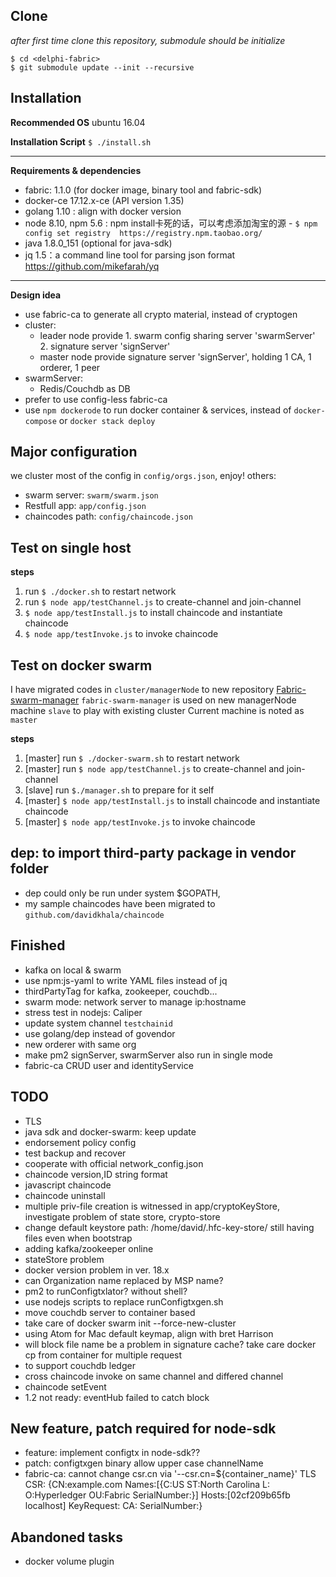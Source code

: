

Clone
------------------
_after first time clone this repository, submodule should be initialize_
```
$ cd <delphi-fabric>
$ git submodule update --init --recursive
```


Installation
-----------------------

 **Recommended OS** ubuntu 16.04

**Installation Script**
`$ ./install.sh`

----
 
**Requirements & dependencies**
  * fabric: 1.1.0 (for docker image, binary tool and fabric-sdk)
  * docker-ce 17.12.x-ce (API version 1.35)
  * golang 1.10 : align with docker version
  * node 8.10, npm 5.6 : npm install卡死的话，可以考虑添加淘宝的源
        - ``$ npm config set registry  https://registry.npm.taobao.org/``
  * java 1.8.0_151 (optional for java-sdk)
  * jq 1.5：a command line tool for parsing json format https://github.com/mikefarah/yq

-----

**Design idea**
 * use fabric-ca to generate all crypto material, instead of cryptogen
 * cluster: 
    - leader node provide 1. swarm config sharing server 'swarmServer' 2. signature server 'signServer'
    - master node provide signature server 'signServer', holding 1 CA, 1 orderer, 1 peer 
 * swarmServer:
    - Redis/Couchdb as DB
 * prefer to use config-less fabric-ca
 * use `npm dockerode` to run docker container & services, instead of `docker-compose` or `docker stack deploy` 

Major configuration
-----------------------
 we cluster most of the config in ``config/orgs.json``, enjoy!
 others:
  - swarm server: ``swarm/swarm.json``
  - Restfull app: ``app/config.json``
  - chaincodes path: ``config/chaincode.json``  

Test on single host
-----------------------
**steps**
1. run `$ ./docker.sh` to restart network
2. run `$ node app/testChannel.js` to create-channel and join-channel
3. `$ node app/testInstall.js` to install chaincode and instantiate chaincode
4. `$ node app/testInvoke.js` to invoke chaincode

Test on docker swarm
-----------------------
I have migrated codes in `cluster/managerNode` to new repository [Fabric-swarm-manager](https://github.com/davidkhala/fabric-swarm-manager)
`fabric-swarm-manager` is used on new managerNode machine `slave` to play with existing cluster
Current machine is noted as `master` 

**steps**
1. [master] run `$ ./docker-swarm.sh` to restart network
2. [master] run `$ node app/testChannel.js` to create-channel and join-channel
3. [slave] run `$./manager.sh` to prepare for it self
3. [master] `$ node app/testInstall.js` to install chaincode and instantiate chaincode
4. [master] `$ node app/testInvoke.js` to invoke chaincode

dep: to import third-party package in vendor folder
--------
  - dep could only be run under system $GOPATH, 
  - my sample chaincodes have been migrated to ``github.com/davidkhala/chaincode``


## Finished

- kafka on local & swarm
- use npm:js-yaml to write YAML files instead of jq
- thirdPartyTag for kafka, zookeeper, couchdb...
- swarm mode: network server to manage ip:hostname
- stress test in nodejs: Caliper
- update system channel ``testchainid``
- use golang/dep instead of govendor
- new orderer with same org
- make pm2 signServer, swarmServer also run in single mode
- fabric-ca CRUD user and identityService
## TODO
- TLS
- java sdk and docker-swarm: keep update
- endorsement policy config
- test backup and recover
- cooperate with official network_config.json
- chaincode version,ID string format
- javascript chaincode
- chaincode uninstall
- multiple priv-file creation is witnessed in app/cryptoKeyStore, investigate problem of state store, crypto-store
- change default keystore path: /home/david/.hfc-key-store/ still having files even when bootstrap
- adding kafka/zookeeper online
- stateStore problem
- docker version problem in ver. 18.x 
- can Organization name replaced by MSP name?
- pm2 to runConfigtxlator? without shell?
- use nodejs scripts to replace runConfigtxgen.sh
- move couchdb server to container based
- take care of docker swarm init --force-new-cluster
- using Atom for Mac default keymap, align with bret Harrison
- will block file name be a problem in signature cache? take care docker cp from container for multiple request
- to support couchdb ledger
- cross chaincode invoke on same channel and differed channel
- chaincode setEvent
- 1.2 not ready: eventHub failed to catch block
## New feature, patch required for node-sdk
 
- feature: implement configtx in node-sdk??
- patch: configtxgen binary allow upper case channelName
- fabric-ca: cannot change csr.cn via '--csr.cn=${container_name}' TLS CSR: {CN:example.com Names:[{C:US ST:North Carolina L: O:Hyperledger OU:Fabric SerialNumber:}] Hosts:[02cf209b65fb localhost] KeyRequest:<nil> CA:<nil> SerialNumber:}
 
## Abandoned tasks
- docker volume plugin

